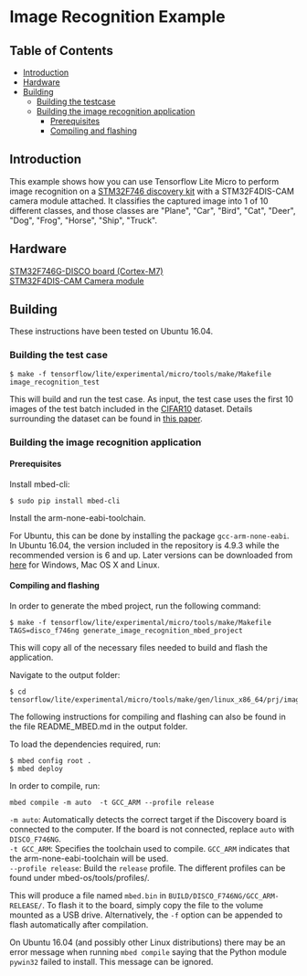 # Image Recognition Example

## Table of Contents
 - [Introduction](#introduction)
 - [Hardware](#hardware)
 - [Building](#building)
    - [Building the testcase](#building-the-testcase)
    - [Building the image recognition application](#building-the-image-recognition-application)
        - [Prerequisites](#prerequisites)
        - [Compiling and flashing](#compiling-and-flashing)

## Introduction
This example shows how you can use Tensorflow Lite Micro to perform image
recognition on a [STM32F746 discovery kit](https://www.st.com/en/evaluation-tools/32f746gdiscovery.html)
with a STM32F4DIS-CAM camera module attached.
It classifies the captured image into 1 of 10 different classes, and those
classes are "Plane", "Car", "Bird", "Cat", "Deer", "Dog", "Frog", "Horse",
"Ship", "Truck".

## Hardware
[STM32F746G-DISCO board (Cortex-M7)](https://www.st.com/en/evaluation-tools/32f746gdiscovery.html)\
[STM32F4DIS-CAM Camera module](https://www.element14.com/community/docs/DOC-67585?ICID=knode-STM32F4-cameramore)

## Building
These instructions have been tested on Ubuntu 16.04.

### Building the test case
```
$ make -f tensorflow/lite/experimental/micro/tools/make/Makefile image_recognition_test
```
This will build and run the test case. As input, the test case uses
the first 10 images of the test batch included in the [CIFAR10](https://www.cs.toronto.edu/~kriz/cifar.html)
dataset. Details surrounding the dataset can be found in [this paper](https://www.cs.toronto.edu/~kriz/learning-features-2009-TR.pdf).

### Building the image recognition application
#### Prerequisites
Install mbed-cli:
```
$ sudo pip install mbed-cli
```

Install the arm-none-eabi-toolchain.

For Ubuntu, this can be done by installing
the package ```gcc-arm-none-eabi```. In Ubuntu 16.04, the version included in
the repository is 4.9.3 while the recommended version is 6 and
up. Later versions can be downloaded from [here](https://developer.arm.com/tools-and-software/open-source-software/developer-tools/gnu-toolchain/gnu-rm/downloads)
for Windows, Mac OS X and Linux.

#### Compiling and flashing
In order to generate the mbed project, run the following command:
```
$ make -f tensorflow/lite/experimental/micro/tools/make/Makefile TAGS=disco_f746ng generate_image_recognition_mbed_project
```
This will copy all of the necessary files needed to build and flash the
application.

Navigate to the output folder:
```
$ cd tensorflow/lite/experimental/micro/tools/make/gen/linux_x86_64/prj/image_recognition/mbed/
```

The following instructions for compiling and flashing can also be found in the
file README_MBED.md in the output folder.

To load the dependencies required, run:
```
$ mbed config root .
$ mbed deploy
```

In order to compile, run:
```
mbed compile -m auto  -t GCC_ARM --profile release
```

```-m auto```: Automatically detects the correct target if the Discovery board
               is connected to the computer. If the board is not connected,
               replace ```auto``` with ```DISCO_F746NG```.\
```-t GCC_ARM```: Specifies the toolchain used to compile. ```GCC_ARM```
                  indicates that the arm-none-eabi-toolchain will be used.\
```--profile release```: Build the ```release``` profile. The different profiles
                         can be found under mbed-os/tools/profiles/.

This will produce a file named ```mbed.bin``` in
```BUILD/DISCO_F746NG/GCC_ARM-RELEASE/```. To flash it to the board, simply copy
the file to the volume mounted as a USB drive. Alternatively, the ```-f```
option can be appended to flash automatically after compilation.

On Ubuntu 16.04 (and possibly other Linux distributions) there may be an error
message when running ```mbed compile``` saying that the Python module
```pywin32``` failed to install. This message can be ignored.
